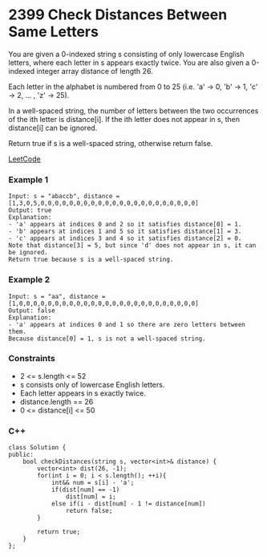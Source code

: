 # 2399 Check Distances Between Same Letters

You are given a 0-indexed string s consisting of only lowercase English letters, where each letter in s appears exactly twice. You are also given a 0-indexed integer array distance of length 26.

Each letter in the alphabet is numbered from 0 to 25 (i.e. 'a' -> 0, 'b' -> 1, 'c' -> 2, ... , 'z' -> 25).

In a well-spaced string, the number of letters between the two occurrences of the ith letter is distance[i]. If the ith letter does not appear in s, then distance[i] can be ignored.

Return true if s is a well-spaced string, otherwise return false.

[LeetCode](https://leetcode.cn/problems/check-distances-between-same-letters/)

### Example 1

```
Input: s = "abaccb", distance = [1,3,0,5,0,0,0,0,0,0,0,0,0,0,0,0,0,0,0,0,0,0,0,0,0,0]
Output: true
Explanation:
- 'a' appears at indices 0 and 2 so it satisfies distance[0] = 1.
- 'b' appears at indices 1 and 5 so it satisfies distance[1] = 3.
- 'c' appears at indices 3 and 4 so it satisfies distance[2] = 0.
Note that distance[3] = 5, but since 'd' does not appear in s, it can be ignored.
Return true because s is a well-spaced string.
```

### Example 2

```
Input: s = "aa", distance = [1,0,0,0,0,0,0,0,0,0,0,0,0,0,0,0,0,0,0,0,0,0,0,0,0,0]
Output: false
Explanation:
- 'a' appears at indices 0 and 1 so there are zero letters between them.
Because distance[0] = 1, s is not a well-spaced string.
```

### Constraints

* 2 <= s.length <= 52
* s consists only of lowercase English letters.
* Each letter appears in s exactly twice.
* distance.length == 26
* 0 <= distance[i] <= 50


### C++ 

```
class Solution {
public:
    bool checkDistances(string s, vector<int>& distance) {
        vector<int> dist(26, -1);
        for(int i = 0; i < s.length(); ++i){
            int&& num = s[i] - 'a';
            if(dist[num] == -1)
                dist[num] = i;
            else if(i - dist[num] - 1 != distance[num])
                return false;
        }

        return true;        
    }
};
```